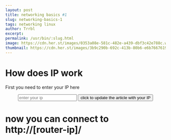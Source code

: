 ```yaml
---
layout: post
title: networking basics #1
slug: networking-basics-1
tags: networking linux
author: Trrbl
excerpt: 
permalink: /usr/bin/:slug.html
image: https://cdn.her.st/images/0353a08e-581c-482e-a439-dbf3c42e788c.webp
thumbnail: https://cdn.her.st/images/3b9c290b-692c-413b-80b6-e6b766761976.webp
---
```




# How does IP work

First you need to enter your IP here


<center>
  <input id="input" type="text" placeholder="enter your ip" />
  <button id="replaceIpButton">click to update the article with your IP</button>
</center>


# now you can connect to http://[router-ip]/

<script>
function replaceInText(element, pattern, replacement) {
  for (let node of element.childNodes) {
      switch (node.nodeType) {
          case Node.ELEMENT_NODE:
              replaceInText(node, pattern, replacement);
              break;
          case Node.TEXT_NODE:
              node.textContent = node.textContent.replace(pattern, replacement);
              break;
      }
  }
}
const btn = document.getElementById('replaceIpButton');
btn.addEventListener('click', function () {
  const element = document.getElementById('post-id');
  const ip = document.getElementById('input').value;
  replaceInText(element,'[router-ip]', ip);
});
</script>